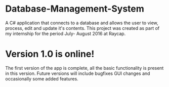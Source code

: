 # Database-Management-System
A C# application that connects to a database and allows the user to view, process, edit and update it's contents.
This project was created as part of my internship for the period July- August 2016 at Raycap.

# Version 1.0 is online!
The first version of the app is complete, all the basic functionality is present in this version. Future versions will include bugfixes GUI changes and occasionally some added features.
